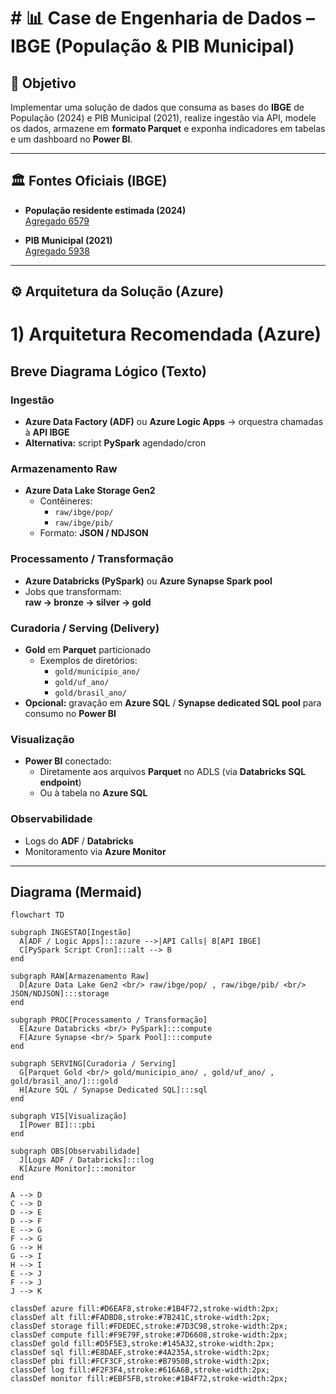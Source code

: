 # # 📊 Case de Engenharia de Dados – IBGE (População & PIB Municipal)

## 🎯 Objetivo
Implementar uma solução de dados que consuma as bases do **IBGE** de População (2024) e PIB Municipal (2021), realize ingestão via API, modele os dados, armazene em **formato Parquet** e exponha indicadores em tabelas e um dashboard no **Power BI**.

---

## 🏛️ Fontes Oficiais (IBGE)

- **População residente estimada (2024)**  
  [Agregado 6579](https://servicodados.ibge.gov.br/api/v3/agregados/6579/)

- **PIB Municipal (2021)**  
  [Agregado 5938](https://servicodados.ibge.gov.br/api/v3/agregados/5938/)

---

## ⚙️ Arquitetura da Solução (Azure)

# 1) Arquitetura Recomendada (Azure)

## Breve Diagrama Lógico (Texto)

### Ingestão
- **Azure Data Factory (ADF)** ou **Azure Logic Apps** → orquestra chamadas à **API IBGE**  
- **Alternativa:** script **PySpark** agendado/cron  

### Armazenamento Raw
- **Azure Data Lake Storage Gen2**  
  - Contêineres:  
    - `raw/ibge/pop/`  
    - `raw/ibge/pib/`  
  - Formato: **JSON / NDJSON**  

### Processamento / Transformação
- **Azure Databricks (PySpark)** ou **Azure Synapse Spark pool**  
- Jobs que transformam:  
  **raw → bronze → silver → gold**  

### Curadoria / Serving (Delivery)
- **Gold** em **Parquet** particionado  
  - Exemplos de diretórios:  
    - `gold/municipio_ano/`  
    - `gold/uf_ano/`  
    - `gold/brasil_ano/`  
- **Opcional:** gravação em **Azure SQL** / **Synapse dedicated SQL pool** para consumo no **Power BI**  

### Visualização
- **Power BI** conectado:  
  - Diretamente aos arquivos **Parquet** no ADLS (via **Databricks SQL endpoint**)  
  - Ou à tabela no **Azure SQL**  

### Observabilidade
- Logs do **ADF** / **Databricks**  
- Monitoramento via **Azure Monitor**  

---

## Diagrama (Mermaid)

```mermaid
flowchart TD

subgraph INGESTAO[Ingestão]
  A[ADF / Logic Apps]:::azure -->|API Calls| B[API IBGE]
  C[PySpark Script Cron]:::alt --> B
end

subgraph RAW[Armazenamento Raw]
  D[Azure Data Lake Gen2 <br/> raw/ibge/pop/ , raw/ibge/pib/ <br/> JSON/NDJSON]:::storage
end

subgraph PROC[Processamento / Transformação]
  E[Azure Databricks <br/> PySpark]:::compute
  F[Azure Synapse <br/> Spark Pool]:::compute
end

subgraph SERVING[Curadoria / Serving]
  G[Parquet Gold <br/> gold/municipio_ano/ , gold/uf_ano/ , gold/brasil_ano/]:::gold
  H[Azure SQL / Synapse Dedicated SQL]:::sql
end

subgraph VIS[Visualização]
  I[Power BI]:::pbi
end

subgraph OBS[Observabilidade]
  J[Logs ADF / Databricks]:::log
  K[Azure Monitor]:::monitor
end

A --> D
C --> D
D --> E
D --> F
E --> G
F --> G
G --> H
G --> I
H --> I
E --> J
F --> J
J --> K

classDef azure fill:#D6EAF8,stroke:#1B4F72,stroke-width:2px;
classDef alt fill:#FADBD8,stroke:#7B241C,stroke-width:2px;
classDef storage fill:#FDEDEC,stroke:#7D3C98,stroke-width:2px;
classDef compute fill:#F9E79F,stroke:#7D6608,stroke-width:2px;
classDef gold fill:#D5F5E3,stroke:#145A32,stroke-width:2px;
classDef sql fill:#E8DAEF,stroke:#4A235A,stroke-width:2px;
classDef pbi fill:#FCF3CF,stroke:#B7950B,stroke-width:2px;
classDef log fill:#F2F3F4,stroke:#616A6B,stroke-width:2px;
classDef monitor fill:#EBF5FB,stroke:#1B4F72,stroke-width:2px;
